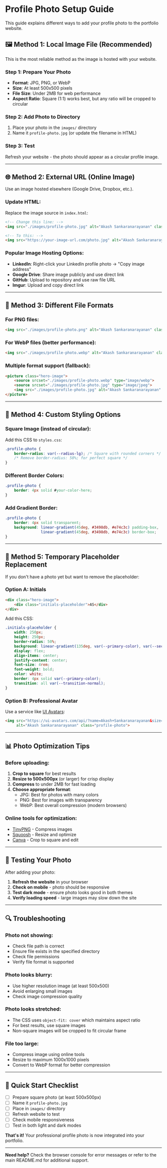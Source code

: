 # Profile Photo Setup Guide

This guide explains different ways to add your profile photo to the portfolio website.

## 🖼️ **Method 1: Local Image File (Recommended)**

This is the most reliable method as the image is hosted with your website.

### **Step 1: Prepare Your Photo**
- **Format**: JPG, PNG, or WebP
- **Size**: At least 500x500 pixels
- **File Size**: Under 2MB for web performance
- **Aspect Ratio**: Square (1:1) works best, but any ratio will be cropped to circular

### **Step 2: Add Photo to Directory**
1. Place your photo in the `images/` directory
2. Name it `profile-photo.jpg` (or update the filename in HTML)

### **Step 3: Test**
Refresh your website - the photo should appear as a circular profile image.

---

## 🌐 **Method 2: External URL (Online Image)**

Use an image hosted elsewhere (Google Drive, Dropbox, etc.).

### **Update HTML:**
Replace the image source in `index.html`:
```html
<!-- Change this line: -->
<img src="./images/profile-photo.jpg" alt="Akash Sankaranarayanan" class="profile-photo">

<!-- To this: -->
<img src="https://your-image-url.com/photo.jpg" alt="Akash Sankaranarayanan" class="profile-photo">
```

### **Popular Image Hosting Options:**
- **LinkedIn**: Right-click your LinkedIn profile photo → "Copy image address"
- **Google Drive**: Share image publicly and use direct link
- **GitHub**: Upload to repository and use raw file URL
- **Imgur**: Upload and copy direct link

---

## 📱 **Method 3: Different File Formats**

### **For PNG files:**
```html
<img src="./images/profile-photo.png" alt="Akash Sankaranarayanan" class="profile-photo">
```

### **For WebP files (better performance):**
```html
<img src="./images/profile-photo.webp" alt="Akash Sankaranarayanan" class="profile-photo">
```

### **Multiple format support (fallback):**
```html
<picture class="hero-image">
    <source srcset="./images/profile-photo.webp" type="image/webp">
    <source srcset="./images/profile-photo.jpg" type="image/jpeg">
    <img src="./images/profile-photo.jpg" alt="Akash Sankaranarayanan" class="profile-photo">
</picture>
```

---

## 🎨 **Method 4: Custom Styling Options**

### **Square Image (instead of circular):**
Add this CSS to `styles.css`:
```css
.profile-photo {
    border-radius: var(--radius-lg); /* Square with rounded corners */
    /* Remove border-radius: 50%; for perfect square */
}
```

### **Different Border Colors:**
```css
.profile-photo {
    border: 4px solid #your-color-here;
}
```

### **Add Gradient Border:**
```css
.profile-photo {
    border: 4px solid transparent;
    background: linear-gradient(45deg, #3498db, #e74c3c) padding-box,
                linear-gradient(45deg, #3498db, #e74c3c) border-box;
}
```

---

## 🔧 **Method 5: Temporary Placeholder Replacement**

If you don't have a photo yet but want to remove the placeholder:

### **Option A: Initials**
```html
<div class="hero-image">
    <div class="initials-placeholder">AS</div>
</div>
```

Add this CSS:
```css
.initials-placeholder {
    width: 250px;
    height: 250px;
    border-radius: 50%;
    background: linear-gradient(135deg, var(--primary-color), var(--secondary-color));
    display: flex;
    align-items: center;
    justify-content: center;
    font-size: 4rem;
    font-weight: bold;
    color: white;
    border: 4px solid var(--primary-color);
    transition: all var(--transition-normal);
}
```

### **Option B: Professional Avatar**
Use a service like [UI Avatars](https://ui-avatars.com/):
```html
<img src="https://ui-avatars.com/api/?name=Akash+Sankaranarayanan&size=250&background=2c3e50&color=fff" 
     alt="Akash Sankaranarayanan" class="profile-photo">
```

---

## 📊 **Photo Optimization Tips**

### **Before uploading:**
1. **Crop to square** for best results
2. **Resize to 500x500px** (or larger) for crisp display
3. **Compress** to under 2MB for fast loading
4. **Choose appropriate format**:
   - JPG: Best for photos with many colors
   - PNG: Best for images with transparency
   - WebP: Best overall compression (modern browsers)

### **Online tools for optimization:**
- [TinyPNG](https://tinypng.com/) - Compress images
- [Squoosh](https://squoosh.app/) - Resize and optimize
- [Canva](https://canva.com/) - Crop to square and edit

---

## 🚀 **Testing Your Photo**

After adding your photo:

1. **Refresh the website** in your browser
2. **Check on mobile** - photo should be responsive
3. **Test dark mode** - ensure photo looks good in both themes
4. **Verify loading speed** - large images may slow down the site

---

## 🔍 **Troubleshooting**

### **Photo not showing:**
- Check file path is correct
- Ensure file exists in the specified directory
- Check file permissions
- Verify file format is supported

### **Photo looks blurry:**
- Use higher resolution image (at least 500x500)
- Avoid enlarging small images
- Check image compression quality

### **Photo looks stretched:**
- The CSS uses `object-fit: cover` which maintains aspect ratio
- For best results, use square images
- Non-square images will be cropped to fit circular frame

### **File too large:**
- Compress image using online tools
- Resize to maximum 1000x1000 pixels
- Convert to WebP format for better compression

---

## 📝 **Quick Start Checklist**

- [ ] Prepare square photo (at least 500x500px)
- [ ] Name it `profile-photo.jpg`
- [ ] Place in `images/` directory
- [ ] Refresh website to test
- [ ] Check mobile responsiveness
- [ ] Test in both light and dark modes

**That's it!** Your professional profile photo is now integrated into your portfolio.

---

**Need help?** Check the browser console for error messages or refer to the main README.md for additional support.